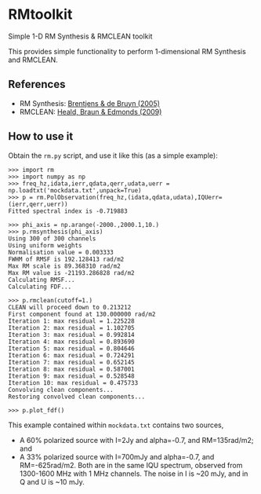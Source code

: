 # RMtoolkit
Simple 1-D RM Synthesis &amp; RMCLEAN toolkit

This provides simple functionality to perform 1-dimensional
RM Synthesis and RMCLEAN.

## References

- RM Synthesis: [Brentjens & de Bruyn (2005)](http://adsabs.harvard.edu/abs/2005A%26A...441.1217B)
- RMCLEAN: [Heald, Braun & Edmonds (2009)](http://adsabs.harvard.edu/abs/2009A%26A...503..409H)

## How to use it

Obtain the `rm.py` script, and use it like this (as a simple example):

```
>>> import rm
>>> import numpy as np
>>> freq_hz,idata,ierr,qdata,qerr,udata,uerr = np.loadtxt('mockdata.txt',unpack=True)
>>> p = rm.PolObservation(freq_hz,(idata,qdata,udata),IQUerr=(ierr,qerr,uerr))
Fitted spectral index is -0.719883

>>> phi_axis = np.arange(-2000.,2000.1,10.)
>>> p.rmsynthesis(phi_axis)
Using 300 of 300 channels
Using uniform weights
Normalisation value = 0.003333
FWHM of RMSF is 192.128413 rad/m2
Max RM scale is 89.368310 rad/m2
Max RM value is -21193.286828 rad/m2
Calculating RMSF...
Calculating FDF...

>>> p.rmclean(cutoff=1.)
CLEAN will proceed down to 0.213212
First component found at 130.000000 rad/m2
Iteration 1: max residual = 1.225228
Iteration 2: max residual = 1.102705
Iteration 3: max residual = 0.992814
Iteration 4: max residual = 0.893690
Iteration 5: max residual = 0.804646
Iteration 6: max residual = 0.724291
Iteration 7: max residual = 0.652145
Iteration 8: max residual = 0.587001
Iteration 9: max residual = 0.528548
Iteration 10: max residual = 0.475733
Convolving clean components...
Restoring convolved clean components...

>>> p.plot_fdf()
```

This example contained within `mockdata.txt` contains two sources,
- A 60% polarized source with I=2Jy and alpha=-0.7, and RM=135rad/m2; and
- A 33% polarized source with I=700mJy and alpha=-0.7, and RM=-625rad/m2.
Both are in the same IQU spectrum, observed from 1300-1600 MHz with 1 MHz channels. The noise in I is ~20 mJy, and in Q and U is ~10 mJy.

